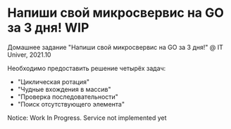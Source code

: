 # Напиши свой микросвервис на GO за 3 дня! WIP

Домашнее задание "Напиши свой микросвервис на GO за 3 дня!" @ IT Univer, 2021.10


Необходимо предоставить решение четырёх задач:

- "Циклическая ротация"
- "Чудные вхождения в массив"
- "Проверка последовательности"
- "Поиск отсутствующего элемента"

Notice: Work In Progress. Service not implemented yet
